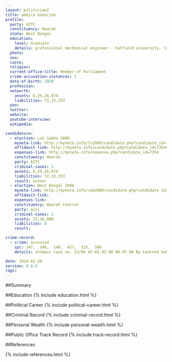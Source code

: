 ```yaml
---
layout: politician2
title: ambica banerjee
profile: 
  party: AITC
  constituency: Howrah
  state: West Bengal
  education: 
    level: Graduate
    details: professional mechanical engineer - hatfield university, london
  photo: 
  sex: 
  caste: 
  religion: 
  current-office-title: Member of Parliament
  crime-accusation-instances: 1
  date-of-birth: 1928
  profession: 
  networth: 
    assets: 6,29,26,674
    liabilities: 72,33,333
  pan: 
  twitter: 
  website: 
  youtube-interview: 
  wikipedia: 

candidature: 
  - election: Lok Sabha 2009
    myneta-link: http://myneta.info/ls2009/candidate.php?candidate_id=7354
    affidavit-link: http://myneta.info/candidate.php?candidate_id=7354&scan=original
    expenses-link: http://myneta.info/expense.php?candidate_id=7354
    constituency: Howrah 
    party: AITC
    criminal-cases: 1
    assets: 6,29,26,674
    liabilities: 72,33,333
    result: winner 
  - election: West Bengal 2006
    myneta-link: http://myneta.info//wb2006/candidate.php?candidate_id=230
    affidavit-link: 
    expenses-link: 
    constituency: Howrah Central 
    party: aitc
    criminal-cases: 1
    assets: 23,18,000
    liabilities: 0
    result:  

crime-record: 
  - crime: accussed
    ipc: 147,  148,  149,  427,  325,  506
    details: shibpur Case no. 53/98 dt-01.03.98 06.07.98 By Learned Sub Divisional Judicial Magistrate Howarh . 

date: 2014-01-28
version: 0.0.5
tags: 
---
```

##Summary


##Education
{% include education.html %}


##Political Career
{% include political-career.html %}


##Criminal Record
{% include criminal-record.html %}


##Personal Wealth
{% include personal-wealth.html %}


##Public Office Track Record
{% include track-record.html %}


##References


{% include references.html %}